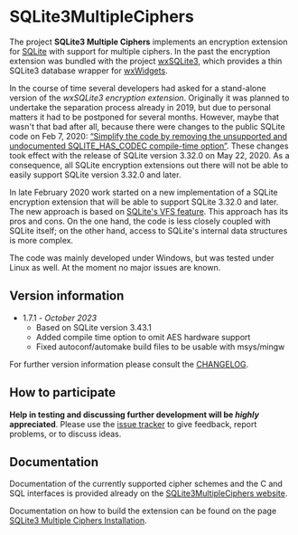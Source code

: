 # SQLite3MultipleCiphers

The project **SQLite3 Multiple Ciphers** implements an encryption extension for [SQLite](https://www.sqlite.org) with support for multiple ciphers. In the past the encryption extension was bundled with the project [wxSQLite3](https://github.com/utelle/wxsqlite3), which provides a thin SQLite3 database wrapper for [wxWidgets](https://www.wxwidgets.org/).

In the course of time several developers had asked for a stand-alone version of the _wxSQLite3 encryption extension_. Originally it was planned to undertake the separation process already in 2019, but due to personal matters it had to be postponed for several months. However, maybe that wasn't that bad after all, because there were changes to the public SQLite code on Feb 7, 2020: [“Simplify the code by removing the unsupported and undocumented SQLITE_HAS_CODEC compile-time option”](https://www.sqlite.org/src/timeline?c=5a877221ce90e752). These changes took effect with the release of SQLite version 3.32.0 on May 22, 2020. As a consequence, all SQLite encryption extensions out there will not be able to easily support SQLite version 3.32.0 and later.

In late February 2020 work started on a new implementation of a SQLite encryption extension that will be able to support SQLite 3.32.0 and later. The new approach is based on [SQLite's VFS feature](https://www.sqlite.org/vfs.html). This approach has its pros and cons. On the one hand, the code is less closely coupled with SQLite itself; on the other hand, access to SQLite's internal data structures is more complex.

The code was mainly developed under Windows, but was tested under Linux as well. At the moment no major issues are known.

## Version information

* 1.7.1 - *October 2023*
  - Based on SQLite version 3.43.1
  - Added compile time option to omit AES hardware support
  - Fixed autoconf/automake build files to be usable with msys/mingw
  
For further version information please consult the [CHANGELOG](CHANGELOG.md).

## How to participate

**Help in testing and discussing further development will be _highly_ appreciated**. Please use the [issue tracker](https://github.com/utelle/SQLite3MultipleCiphers/issues) to give feedback, report problems, or to discuss ideas.

## Documentation

Documentation of the currently supported cipher schemes and the C and SQL interfaces is provided already on the [SQLite3MultipleCiphers website](https://utelle.github.io/SQLite3MultipleCiphers/).

Documentation on how to build the extension can be found on the page [SQLite3 Multiple Ciphers Installation](https://utelle.github.io/SQLite3MultipleCiphers/docs/installation/install_overview/).
